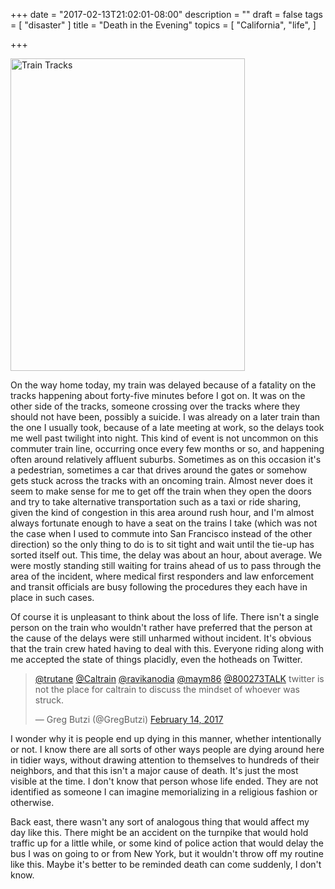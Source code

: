 +++
date = "2017-02-13T21:02:01-08:00"
description = ""
draft = false
tags = [
  "disaster"
]
title = "Death in the Evening"
topics = [
  "California",
  "life",
]

+++

<a data-flickr-embed="true"  
href="https://www.flickr.com/photos/12252801@N00/4651958738/" title="Train Tracks">
<img src="https://c1.staticflickr.com/5/4027/4651958738_c6d6348abb.jpg"
width="375" height="500" alt="Train Tracks"></a><script async
src="//embedr.flickr.com/assets/client-code.js" charset="utf-8"></script>

On the way home today, my train was delayed because of a fatality on the tracks
happening about forty-five minutes before I got on. It was on the other side of
the tracks, someone crossing over the tracks where they should not have been,
possibly a suicide. I was already on a later train than the one I usually took,
because of a late meeting at work, so the delays took me well past twilight into
night. This kind of event is not uncommon on this commuter train line,
occurring once every few months or so, and happening often around relatively
affluent suburbs. Sometimes as on this occasion it's a pedestrian, sometimes a
car that drives around the gates or somehow gets stuck across the tracks with
an oncoming train.
Almost never does it seem to make sense for me to get off the train when they
open the doors and try to take alternative transportation such as a taxi or ride
sharing, given the kind of congestion in this area around rush hour, and I'm
almost always fortunate enough to have a seat on the trains I take (which was
not the case when I used to commute into San Francisco instead of the other
direction) so the only thing to do is to sit tight and wait until the tie-up
has sorted itself out. This time, the delay was about an hour, about average.
We were mostly standing
still waiting for trains ahead of us to pass through the area of the incident,
where medical first responders and law enforcement and transit officials are
busy following the procedures they each have in place in such cases.

Of course it is unpleasant to think about the loss of life. There
isn't a single person on the train who wouldn't rather have preferred that the
person at the cause of the delays were still unharmed without incident. It's
obvious that the train crew hated having to deal with this. Everyone riding
along with me accepted the state of things placidly, even the hotheads on
Twitter.

<blockquote class="twitter-tweet" data-partner="tweetdeck">
<p lang="en" dir="ltr"><a href="https://twitter.com/trutane">@trutane</a>
<a href="https://twitter.com/Caltrain">@Caltrain</a>
<a href="https://twitter.com/ravikanodia">@ravikanodia</a>
<a href="https://twitter.com/maym86">@maym86</a>
<a href="https://twitter.com/800273TALK">@800273TALK</a>
twitter is not the place for caltrain to discuss the mindset of whoever was
struck.</p>&mdash; Greg Butzi (@GregButzi)
<a href="https://twitter.com/GregButzi/status/831356152386506752">February 14, 2017</a>
</blockquote>
<script async src="//platform.twitter.com/widgets.js" charset="utf-8"></script>

I wonder
why it is people end up dying in this manner, whether intentionally or not. I
know there are all sorts of other ways people are dying around here in
tidier ways, without drawing attention to themselves to hundreds of their
neighbors, and that this isn't a major cause of death. It's just the most
visible at the time. I don't know that person whose life ended. They are
not identified as someone I can imagine memorializing in a religious fashion or
otherwise.

Back east, there wasn't any sort of analogous thing that would affect my day
like this. There might be an accident on the turnpike that would hold traffic up
for a little while, or some kind of police action that would delay the bus I
was on going to or from New York, but it wouldn't throw off my routine like
this. Maybe it's better to be reminded death can come suddenly, I don't know.
